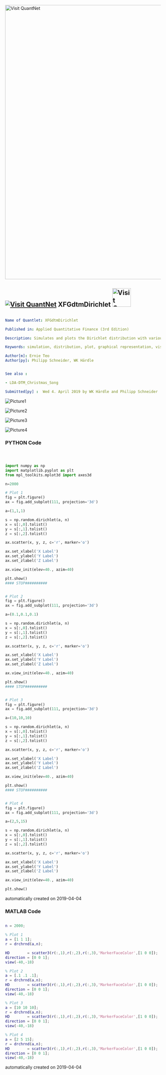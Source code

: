 [<img src="https://github.com/QuantLet/Styleguide-and-FAQ/blob/master/pictures/banner.png" width="888" alt="Visit QuantNet">](http://quantlet.de/)

## [<img src="https://github.com/QuantLet/Styleguide-and-FAQ/blob/master/pictures/qloqo.png" alt="Visit QuantNet">](http://quantlet.de/) **XFGdtmDirichlet** [<img src="https://github.com/QuantLet/Styleguide-and-FAQ/blob/master/pictures/QN2.png" width="60" alt="Visit QuantNet 2.0">](http://quantlet.de/)

```yaml

Name of Quantlet: XFGdtmDirichlet

Published in: Applied Quantitative Finance (3rd Edition)

Description: Simulates and plots the Dirichlet distribution with various values for alpha.

Keywords: simulation, distribution, plot, graphical representation, visualization

Author[m]: Ernie Teo
Author[py]: Philipp Schneider, WK Härdle


See also : 

- LDA-DTM_Christmas_Song

Submitted[py] :  Wed 4. April 2019 by WK Härdle and Philipp Schneider


```

![Picture1](XFGdtmDirichlet_1.png)

![Picture2](XFGdtmDirichlet_2.png)

![Picture3](XFGdtmDirichlet_3.png)

![Picture4](XFGdtmDirichlet_4.png)

### PYTHON Code
```python



import numpy as np
import matplotlib.pyplot as plt
from mpl_toolkits.mplot3d import axes3d

n=2000

# Plot 1
fig = plt.figure()
ax = fig.add_subplot(111, projection='3d')

a=(1,1,1)

s = np.random.dirichlet(a, n)
x = s[:,0].tolist()
y = s[:,1].tolist()
z = s[:,2].tolist()

ax.scatter(x, y, z, c='r', marker='o')

ax.set_xlabel('X Label')
ax.set_ylabel('Y Label')
ax.set_zlabel('Z Label')

ax.view_init(elev=40., azim=40)

plt.show()
#### STOP##########


# Plot 2
fig = plt.figure()
ax = fig.add_subplot(111, projection='3d')

a=(0.1,0.1,0.1)

s = np.random.dirichlet(a, n)
x = s[:,0].tolist()
y = s[:,1].tolist()
z = s[:,2].tolist()

ax.scatter(x, y, z, c='r', marker='o')

ax.set_xlabel('X Label')
ax.set_ylabel('Y Label')
ax.set_zlabel('Z Label')

ax.view_init(elev=40., azim=40)

plt.show()
#### STOP##########


# Plot 3
fig = plt.figure()
ax = fig.add_subplot(111, projection='3d')

a=(10,10,10)

s = np.random.dirichlet(a, n)
x = s[:,0].tolist()
y = s[:,1].tolist()
z = s[:,2].tolist()

ax.scatter(x, y, z, c='r', marker='o')

ax.set_xlabel('X Label')
ax.set_ylabel('Y Label')
ax.set_zlabel('Z Label')

ax.view_init(elev=40., azim=40)

plt.show()
#### STOP##########


# Plot 4
fig = plt.figure()
ax = fig.add_subplot(111, projection='3d')

a=(2,5,15)

s = np.random.dirichlet(a, n)
x = s[:,0].tolist()
y = s[:,1].tolist()
z = s[:,2].tolist()

ax.scatter(x, y, z, c='r', marker='o')

ax.set_xlabel('X Label')
ax.set_ylabel('Y Label')
ax.set_zlabel('Z Label')

ax.view_init(elev=40., azim=40)

plt.show()

```

automatically created on 2019-04-04

### MATLAB Code
```matlab

n = 2000;

% Plot 1
a = [1 1 1];
r = drchrnd(a,n);

HD        = scatter3(r(:,1),r(:,2),r(:,3),'MarkerFaceColor',[1 0 0]);
direction = [0 0 1];
view(-40,-18)

% Plot 2
a = [.1 .1 .1];
r = drchrnd(a,n);
HD        = scatter3(r(:,1),r(:,2),r(:,3),'MarkerFaceColor',[1 0 0]);
direction = [0 0 1];
view(-40,-18)

% Plot 3
a = [10 10 10];
r = drchrnd(a,n);
HD        = scatter3(r(:,1),r(:,2),r(:,3),'MarkerFaceColor',[1 0 0]);
direction = [0 0 1];
view(-40,-18)

% Plot 4
a = [2 5 15];
r = drchrnd(a,n);
HD        = scatter3(r(:,1),r(:,2),r(:,3),'MarkerFaceColor',[1 0 0]);
direction = [0 0 1];
view(-40,-18)
```

automatically created on 2019-04-04